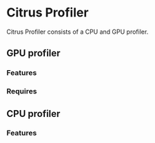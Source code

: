 # Citrus Profiler
Citrus Profiler consists of a CPU and GPU profiler.
## GPU profiler
### Features

### Requires

## CPU profiler
### Features
